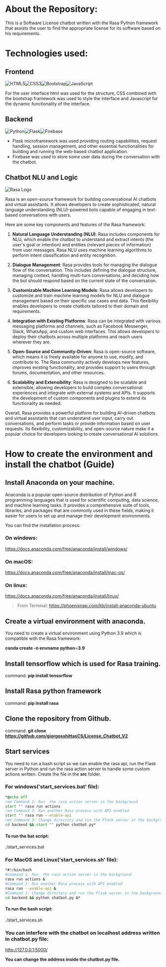 # About the Repository:

This is a Software License chatbot written with the Rasa Python framework that assists the user to find the appropriate license for its software based on his requirements.


# Technologies used:


## Frontend

![HTML5](https://img.shields.io/badge/html5-%23E34F26.svg?style=for-the-badge&logo=html5&logoColor=white)![CSS3](https://img.shields.io/badge/css3-%231572B6.svg?style=for-the-badge&logo=css3&logoColor=white)![Bootstrap](https://img.shields.io/badge/bootstrap-%238511FA.svg?style=for-the-badge&logo=bootstrap&logoColor=white)![JavaScript](https://img.shields.io/badge/javascript-%23323330.svg?style=for-the-badge&logo=javascript&logoColor=%23F7DF1E)

For the user interface html was used for the structure, CSS combined with the bootstrap framework was used to style the interface and Javascript for the dynamic functionality of the interface.

## Backend
![Python](https://img.shields.io/badge/python-3670A0?style=for-the-badge&logo=python&logoColor=ffdd54)![Flask](https://img.shields.io/badge/flask-%23000.svg?style=for-the-badge&logo=flask&logoColor=white)![Firebase](https://img.shields.io/badge/firebase-%23039BE5.svg?style=for-the-badge&logo=firebase)

 - Flask microframework was used providing routing capabilities, request handling, session management, and other essential functionalities for building and running the web-based chatbot application.
 - Firebase was used to store some user data during the conversation with the chatbot.

## Chatbot NLU and Logic
![Rasa Logo](https://assets-global.website-files.com/62b47d61d86f711fb67c73ce/63e7d3977c60db242ac49c9e_Rasa.webp)

Rasa is an open-source framework for building conversational AI chatbots and virtual assistants. It allows developers to create sophisticated, natural language understanding (NLU)-powered bots capable of engaging in text-based conversations with users.

Here are some key components and features of the Rasa framework:

1.  **Natural Language Understanding (NLU)**: Rasa includes components for NLU, which enable the chatbot to understand and extract intents (the user's goal or intention) and entities (relevant pieces of information) from user messages. Rasa NLU uses machine learning algorithms to perform intent classification and entity recognition.
    
2.  **Dialogue Management**: Rasa provides tools for managing the dialogue flow of the conversation. This includes defining the dialogue structure, managing context, handling multi-turn conversations, and deciding how the bot should respond based on the current state of the conversation.
    
3.  **Customizable Machine Learning Models**: Rasa allows developers to customize and train machine learning models for NLU and dialogue management based on their specific use cases and data. This flexibility enables developers to create chatbots tailored to their domain and requirements.
    
4.  **Integration with Existing Platforms**: Rasa can be integrated with various messaging platforms and channels, such as Facebook Messenger, Slack, WhatsApp, and custom web interfaces. This allows developers to deploy their chatbots across multiple platforms and reach users wherever they are.
    
5.  **Open-Source and Community-Driven**: Rasa is open-source software, which means it is freely available for anyone to use, modify, and contribute to. The Rasa community actively develops new features, improves existing functionality, and provides support to users through forums, documentation, and other resources.
    
6.  **Scalability and Extensibility**: Rasa is designed to be scalable and extensible, allowing developers to build complex conversational experiences and integrate with external systems and APIs. It supports the development of custom components and plugins to extend its functionality as needed.
    

Overall, Rasa provides a powerful platform for building AI-driven chatbots and virtual assistants that can understand user input, carry out conversations, and perform tasks or provide information based on user requests. Its flexibility, customizability, and open-source nature make it a popular choice for developers looking to create conversational AI solutions.

# How to create the environment and install the chatbot (Guide)

## Install Anaconda on your machine.

Anaconda is a popular open-source distribution of Python and R programming languages that is used for scientific computing, data science, and machine learning tasks. It provides a comprehensive suite of tools, libraries, and packages that are commonly used in these fields, making it easier for users to set up and manage their development environments.

You can find the installation process: 

### On windows:
https://docs.anaconda.com/free/anaconda/install/windows/

### On macOS:
https://docs.anaconda.com/free/anaconda/install/mac-os/

### On linux:
https://docs.anaconda.com/free/anaconda/install/linux/

> From Terminal: https://phoenixnap.com/kb/install-anaconda-ubuntu.

## Create a virtual environment with anaconda.
You need to create a virtual environment using Python 3.9 which is compatible with the Rasa framework:

**conda create -n envname python**=**3.9**

## Install tensorflow which is used for Rasa training.

command:
**pip install tensorflow**

## Install Rasa python framework
command:
**pip install rasa**

## Clone the repository from Github.
command:
**git clone https://github.com/giorgosshittasCS/License_Chatbot_V2**

## Start services

You need to run a bash script so we can enable the rasa api, run the Flask server in Python and run the rasa action server to handle some custom actions written. Create the file in the **src** folder.

### For windows('start_services.bat' file):

```bat
*@echo off
rem Command 1: Run  the rasa action server in the background
start "" rasa run actions
rem Command 2: Run another Rasa process with API enabled
start "" rasa run --enable-api
rem Command 3: Change directory and run the Flask server in the background
cd backend && start "" python chatbot.py*
```
#### To run the bat script: 
./start_services.bat


### For MacOS and Linux('start_services.sh' file):
```bash
*#!/bin/bash
#Command 1: Run  the rasa action server in the background
rasa run actions &
#Command 2: Run another Rasa process with API enabled
rasa run --enable-api &
#Command 3: Change directory and run the Flask server in the background
cd backend && python chatbot.py &*
```

#### To run the bash script: 
./start_services.sh

### You can interfere with the chatbot on localhost address written in chatbot.py file: 

http://127.0.0.1:5000/

**You can change the address inside the chatbot.py file.**
